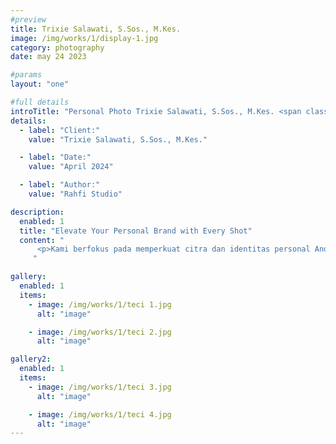```yaml
---
#preview
title: Trixie Salawati, S.Sos., M.Kes.
image: /img/works/1/display-1.jpg
category: photography
date: may 24 2023

#params
layout: "one"

#full details
introTitle: "Personal Photo Trixie Salawati, S.Sos., M.Kes. <span class=\"mil-thin\">Dosen FKM Unimus</span>"
details:
  - label: "Client:"
    value: "Trixie Salawati, S.Sos., M.Kes."

  - label: "Date:"
    value: "April 2024"

  - label: "Author:"
    value: "Rahfi Studio"

description:
  enabled: 1
  title: "Elevate Your Personal Brand with Every Shot"
  content: "
      <p>Kami berfokus pada memperkuat citra dan identitas personal Anda melalui gambar yang otentik dan bermakna. Setiap foto yang diambil tidak hanya sekedar potret, tetapi sebuah narasi visual yang mencerminkan nilai-nilai, kepribadian, dan visi unik Anda.</p>
     "

gallery:
  enabled: 1
  items:
    - image: /img/works/1/teci 1.jpg
      alt: "image"

    - image: /img/works/1/teci 2.jpg
      alt: "image"

gallery2:
  enabled: 1
  items:
    - image: /img/works/1/teci 3.jpg
      alt: "image"

    - image: /img/works/1/teci 4.jpg
      alt: "image"
---
```

